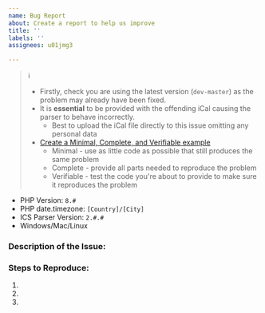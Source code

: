 ```yaml
---
name: Bug Report
about: Create a report to help us improve
title: ''
labels: ''
assignees: u01jmg3

---
```


> :information_source:
> - Firstly, check you are using the latest version (`dev-master`) as the problem may already have been fixed.
> - It is **essential** to be provided with the offending iCal causing the parser to behave incorrectly.
>   - Best to upload the iCal file directly to this issue omitting any personal data
> - [Create a Minimal, Complete, and Verifiable example](https://stackoverflow.com/help/mcve)
>   - Minimal - use as little code as possible that still produces the same problem
>   - Complete - provide all parts needed to reproduce the problem
>   - Verifiable - test the code you're about to provide to make sure it reproduces the problem

- PHP Version: `8.#`
- PHP date.timezone: `[Country]/[City]`
- ICS Parser Version: `2.#.#`
- Windows/Mac/Linux

### Description of the Issue:


### Steps to Reproduce:

1.
1.
1.
